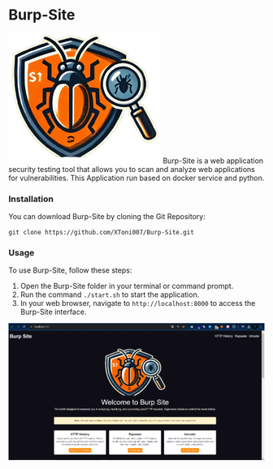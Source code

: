 # Burp-Site
<img src="/src/static/images/logo-2.png" width="300"/>
Burp-Site is a web application security testing tool that allows you to scan and analyze web applications
for vulnerabilities. This Application run based on docker service and python.

### Installation
You can download Burp-Site by cloning the Git Repository:

```
git clone https://github.com/XToni007/Burp-Site.git
```

### Usage
To use Burp-Site, follow these steps:

1. Open the Burp-Site folder in your terminal or command prompt.
2. Run the command `./start.sh` to start the application.
3. In your web browser, navigate to `http://localhost:8000` to access the Burp-Site interface.
<img src="/src/static/images/homePage.png">


